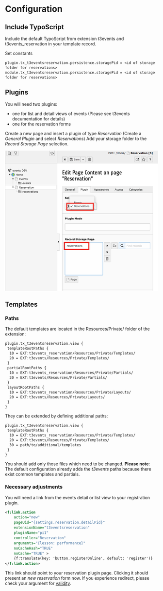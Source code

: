 Configuration
=============

## Include TypoScript
Include the default TypoScript from extension t3events and t3events_reservation in your template record.

Set constants 

```
plugin.tx_t3eventsreservation.persistence.storagePid = <id of storage folder for reservations>
module.tx_t3eventsreservation.persistence.storagePid = <id of storage folder for reservations>
```

## Plugins
You will need two plugins: 

* one for list and detail views of events (Please see t3events documentation for details)
* one for  the reservation forms 

Create a new page and insert a plugin of type *Reservation* (Create a *General Plugin* and select _Reservations_)
Add your storage folder to the _Record Storage Page_ selection.

![Reservation Plugin](./Images/create-reservation-plugin.png)

## Templates

### Paths
The default templates are located in the Resources/Private/ folder of the extension: 

```
plugin.tx_t3eventsreservation.view {
 templateRootPaths {
  10 = EXT:t3events_reservation/Resources/Private/Templates/
  20 = EXT:t3events/Resources/Private/Templates/
 }
 partialRootPaths {
  10 = EXT:t3events_reservation/Resources/Private/Partials/
  20 = EXT:t3events/Resources/Private/Partials/
 }
 layoutRootPaths {
  10 = EXT:t3events_reservation/Resources/Private/Layouts/
  20 = EXT:t3events/Resources/Private/Layouts/
 }
}
```

They can be extended by defining additional paths:
```
plugin.tx_t3eventsreservation.view {
 templateRootPaths {
  10 = EXT:t3events_reservation/Resources/Private/Templates/
  20 = EXT:t3events/Resources/Private/Templates/
  30 = path/to/additional/templates
 }
}
```
You should add only those files which need to be changed.
**Please note**: The default configuration already adds the *t3events* paths because there exist common templates and partials.

### Necessary adjustments

You will need a link from the events detail or list view to your registration plugin. 

```xml
<f:link.action  
    action="new"
    pageUid="{settings.reservation.detailPid}" 
    extensionName="t3eventsreservation"
    pluginName="pi1" 
    controller="Reservation" 
    arguments="{lesson: performance}"
    noCacheHash="TRUE"
    noCache="TRUE" >
    {f:translate(key: 'button.registerOnline', default: 'register')}
</f:link.action>

```

This link should point to your reservation plugin page. Clicking it should present an _new reservation_ form now. If you experience redirect, please check your argument for [validity](./Validation.md).

